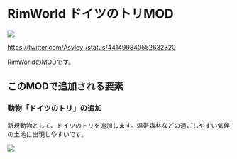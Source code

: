 # RimWorld ドイツのトリMOD

![](https://pbs.twimg.com/media/BiCFw-qIYAAdwBR.jpg)

https://twitter.com/Asyley_/status/441499840552632320

RimWorldのMODです。

## このMODで追加される要素

### 動物「ドイツのトリ」の追加

新規動物として、ドイツのトリを追加します。温帯森林などの過ごしやすい気候の土地に出現しやすいです。

![](https://pbs.twimg.com/media/DKFD2cbVYAAaqJD.jpg)



